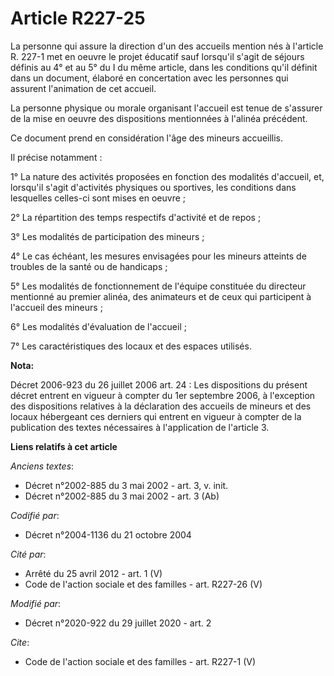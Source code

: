 # Article R227-25

La personne qui assure la direction d'un des accueils mention nés à l'article R. 227-1 met en oeuvre le projet éducatif sauf
lorsqu'il s'agit de séjours définis au 4° et au 5° du I du même article, dans les conditions qu'il définit dans un document,
élaboré en concertation avec les personnes qui assurent l'animation de cet accueil.

La personne physique ou morale organisant l'accueil est tenue de s'assurer de la mise en oeuvre des dispositions mentionnées
à l'alinéa précédent.

Ce document prend en considération l'âge des mineurs accueillis.

Il précise notamment :

1° La nature des activités proposées en fonction des modalités d'accueil, et, lorsqu'il s'agit d'activités physiques ou
sportives, les conditions dans lesquelles celles-ci sont mises en oeuvre ;

2° La répartition des temps respectifs d'activité et de repos ;

3° Les modalités de participation des mineurs ;

4° Le cas échéant, les mesures envisagées pour les mineurs atteints de troubles de la santé ou de handicaps ;

5° Les modalités de fonctionnement de l'équipe constituée du directeur mentionné au premier alinéa, des animateurs et de ceux
qui participent à l'accueil des mineurs ;

6° Les modalités d'évaluation de l'accueil ;

7° Les caractéristiques des locaux et des espaces utilisés.

**Nota:**

Décret 2006-923 du 26 juillet 2006 art. 24 : Les dispositions du présent décret entrent en vigueur à compter du 1er septembre
2006, à l'exception des dispositions relatives à la déclaration des accueils de mineurs et des locaux hébergeant ces derniers
qui entrent en vigueur à compter de la publication des textes nécessaires à l'application de l'article 3.

**Liens relatifs à cet article**

_Anciens textes_:

  - Décret n°2002-885 du 3 mai 2002 - art. 3, v. init.
  - Décret n°2002-885 du 3 mai 2002 - art. 3 (Ab)

_Codifié par_:

  - Décret n°2004-1136 du 21 octobre 2004

_Cité par_:

  - Arrêté du 25 avril 2012 - art. 1 (V)
  - Code de l'action sociale et des familles - art. R227-26 (V)

_Modifié par_:

  - Décret n°2020-922 du 29 juillet 2020 - art. 2

_Cite_:

  - Code de l'action sociale et des familles - art. R227-1 (V)
